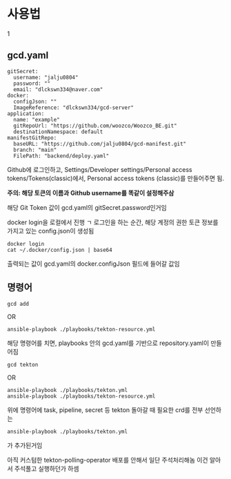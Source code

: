 # 사용법
1
## gcd.yaml
```
gitSecret:
  username: "jalju0804"
  password: ""
  email: "dlckswn334@naver.com"
docker:
  configJson: ""
  ImageReference: "dlckswn334/gcd-server"
application:
  name: "example"
  gitRepoUrl: "https://github.com/woozco/Woozco_BE.git"
  destinationNamespace: default
manifestGitRepo: 
  baseURL: "https://github.com/jalju0804/gcd-manifest.git"
  branch: "main"
  FilePath: "backend/deploy.yaml"
```


Github에 로그인하고, Settings/Developer settings/Personal access tokens/Tokens(classic)에서, Personal access tokens (classic)를 만들어주면 됨.


**주의: 해당 토큰의 이름과 Github username를 똑같이 설정해주삼**


해당 Git Token 값이  gcd.yaml의 gitSecret.password인거임

docker login을 로컬에서 진행 ㄱ
로그인을 하는 순간, 해당 계정의 권한 토큰 정보를 가지고 있는 config.json이 생성됨


```
docker login
cat ~/.docker/config.json | base64
```


출력되는 값이 gcd.yaml의 docker.configJson 필드에 들어갈 값임

## 명령어

```
gcd add
```
OR
```
ansible-playbook ./playbooks/tekton-resource.yml 
```
해당 명령어를 치면, playbooks 안의 gcd.yaml를 기반으로 repository.yaml이 만들어짐

```
gcd tekton
```


OR


```
ansible-playbook ./playbooks/tekton.yml
ansible-playbook ./playbooks/tekton-resource.yml  
```

위에 명령어에 task, pipeline, secret 등 tekton 돌아갈 때 필요한 crd를 전부 선언하는 
```
ansible-playbook ./playbooks/tekton.yml
```
가 추가된거임

아직 커스텀한 tekton-polling-operator 배포를 안해서 일단 주석처리해놈 이건 알아서 주석풀고 실행하던가 하셈